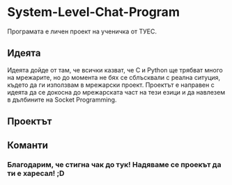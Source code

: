 # System-Level-Chat-Program

Програмата е личен проект на ученичка от ТУЕС.

## Идеята
Идеята дойде от там, че всички казват, че C и Python ще трябват много на мрежарите, но до момента не бях се сблъсквали с реална ситуция, където да ги използвам в мрежарски проект. Проектът е направен с идеята да се докосна до мрежарската част на тези езици и да навлезем в дълбините на Socket Programming.

## Проектът

## Команти

### Благодарим, че стигна чак до тук! Надяваме се проекът да ти е харесал! ;D

